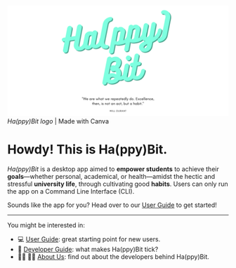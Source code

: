 ![Ha(ppy)Bit Logo](Display_Images/HappyBit_logo.png)
_Ha(ppy)Bit logo_ | Made with Canva

# Howdy! This is Ha(ppy)Bit.
_Ha(ppy)Bit_ is a desktop app aimed to **empower students** to achieve their
**goals**—whether personal, academical, or health—amidst the hectic and stressful
**university life**, through cultivating good **habits**.
Users can only run the app on a Command Line Interface (CLI).

Sounds like the app for you? Head over to our [User Guide](UserGuide.md) to get started!

-----------

You might be interested in:
* 💻 [User Guide](UserGuide.md): great starting point for new users. 
* 📖 [Developer Guide](DeveloperGuide.md): what makes Ha(ppy)Bit tick?
* 👩‍💻 👨‍💻 [About Us](AboutUs.md): find out about the developers behind Ha(ppy)Bit.
